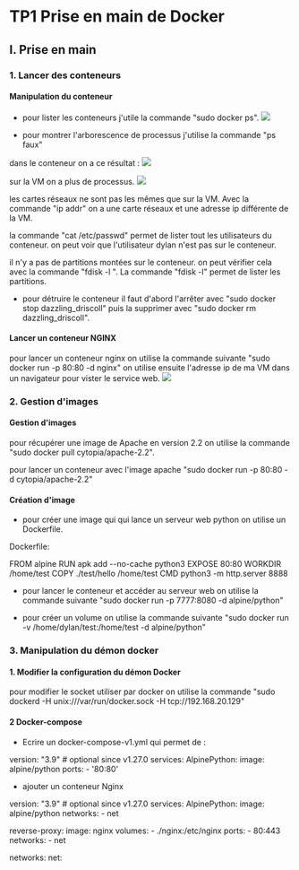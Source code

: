 # TP1 Prise en main de Docker

## I. Prise en main
### 1. Lancer des conteneurs
#### Manipulation du conteneur
* pour lister les conteneurs j'utile la commande "sudo docker ps".
![](https://i.imgur.com/mhHpGF7.png)

* pour montrer l'arborescence de processus j'utilise la commande "ps faux"

dans le conteneur on a ce résultat : 
![](https://i.imgur.com/chy2B7B.png)

sur la VM on a plus de processus.
![](https://i.imgur.com/ZFdYSbf.png)

les cartes réseaux ne sont pas les mêmes que sur la VM. Avec la commande "ip addr" on a une carte réseaux et une adresse ip différente de la VM.

la commande "cat /etc/passwd" permet de lister tout les utilisateurs du conteneur. on peut voir que l'utilisateur dylan n'est pas sur le conteneur.

il n'y a pas de partitions montées sur le conteneur. on peut vérifier cela avec la commande "fdisk -l ". La commande "fdisk -l" permet de lister les partitions.

* pour détruire le conteneur il faut d'abord l'arrêter avec "sudo docker stop dazzling_driscoll" puis la supprimer avec "sudo docker rm dazzling_driscoll".

#### Lancer un conteneur NGINX

pour lancer un conteneur nginx on utilise la commande suivante "sudo docker run -p 80:80 -d nginx"
on utilise ensuite l'adresse ip de ma VM dans un navigateur pour vister le service web.
![](https://i.imgur.com/YGf9dJ7.png)

### 2. Gestion d'images
#### Gestion d'images

pour récupérer une image de Apache en version 2.2 on utilise la commande "sudo docker pull cytopia/apache-2.2".

pour lancer un conteneur avec l'image apache "sudo docker run -p 80:80 -d cytopia/apache-2.2"

#### Création d'image
* pour créer une image qui qui lance un serveur web python on utilise un Dockerfile.

Dockerfile:

FROM alpine
RUN apk add --no-cache python3
EXPOSE 80:80
WORKDIR /home/test
COPY ./test/hello /home/test
CMD python3 -m http.server 8888

* pour lancer le conteneur et accéder au serveur web on utilise la commande suivante
"sudo docker run -p 7777:8080 -d alpine/python"

* pour créer un volume on utilise la commande suivante
"sudo docker run -v /home/dylan/test:/home/test -d alpine/python"

### 3. Manipulation du démon docker

#### 1. Modifier la configuration du démon Docker

pour modifier le socket utiliser par docker on utilise la commande
"sudo dockerd -H unix:///var/run/docker.sock -H tcp://192.168.20.129"


#### 2 Docker-compose

* Ecrire un docker-compose-v1.yml qui permet de :

version: "3.9"  # optional since v1.27.0
services:
  AlpinePython:
    image: alpine/python
    ports:
           - '80:80'
           
* ajouter un conteneur Nginx

version: "3.9"  # optional since v1.27.0
services:
  AlpinePython:
    image: alpine/python
    networks:
      - net

  reverse-proxy:
    image: nginx
    volumes:
      - ./nginx:/etc/nginx
    ports:
      - 80:443
    networks:
      - net

networks:
       net:



